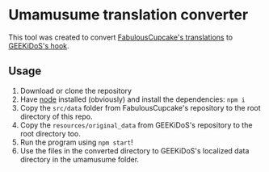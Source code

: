 # Umamusume translation converter
This tool was created to convert [FabulousCupcake's translations](https://github.com/FabulousCupcake/umamusume-db-translate) to [GEEKiDoS's hook](https://github.com/GEEKiDoS/umamusume-localify).

## Usage
1. Download or clone the repository
2. Have [node](https://nodejs.org) installed (obviously) and install the dependencies: `npm i`
3. Copy the `src/data` folder from FabulousCupcake's repository to the root directory of this repo.
4. Copy the `resources/original_data` from GEEKiDoS's repository to the root directory too.
5. Run the program using `npm start`!
6. Use the files in the converted directory to GEEKiDoS's localized data directory in the umamusume folder.